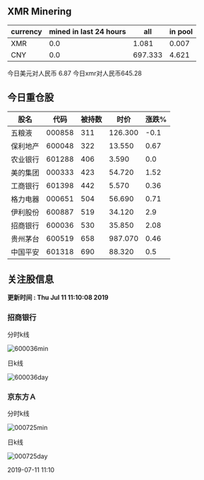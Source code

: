## XMR Minering

|currency|mined in last 24 hours|all|in pool|
|---|---|---|---|
|XMR|0.0|1.081|0.007|
|CNY|0.0|697.333|4.621|

今日美元对人民币 6.87	今日xmr对人民币645.28


## 今日重仓股 

|股名|代码|被持数|时价|涨跌%|
|---|---|---|---|---|
|五粮液|000858|311|126.300|-0.1|
|保利地产|600048|322|13.550|0.67|
|农业银行|601288|406|3.590|0.0|
|美的集团|000333|423|54.720|1.52|
|工商银行|601398|442|5.570|0.36|
|格力电器|000651|504|56.690|0.71|
|伊利股份|600887|519|34.120|2.9|
|招商银行|600036|530|35.850|2.08|
|贵州茅台|600519|658|987.070|0.46|
|中国平安|601318|690|88.320|0.5|

## 关注股信息
**更新时间 : Thu Jul 11 11:10:08 2019**
### 招商银行 
分时k线

![600036min](http://image.sinajs.cn/newchart/min/n/sh600036.gif)

日k线

![600036day](http://image.sinajs.cn/newchart/daily/n/sh600036.gif)

### 京东方Ａ 
分时k线

![000725min](http://image.sinajs.cn/newchart/min/n/sz000725.gif)

日k线

![000725day](http://image.sinajs.cn/newchart/daily/n/sz000725.gif)

2019-07-11 11:10